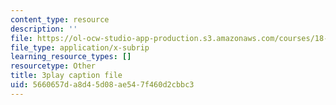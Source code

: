 ```yaml
---
content_type: resource
description: ''
file: https://ol-ocw-studio-app-production.s3.amazonaws.com/courses/18-01sc-single-variable-calculus-fall-2010/5660657da8d45d08ae547f460d2cbbc3_PNTnmH6jsRI.vtt
file_type: application/x-subrip
learning_resource_types: []
resourcetype: Other
title: 3play caption file
uid: 5660657d-a8d4-5d08-ae54-7f460d2cbbc3
---
```


